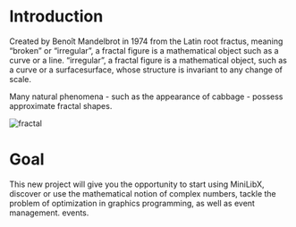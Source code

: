  # Introduction

Created by Benoît Mandelbrot in 1974 from the Latin root fractus, meaning “broken” or “irregular”, a fractal figure is a mathematical object such as a curve or a line. “irregular”, a fractal figure is a mathematical object, such as a curve or a surfacesurface, whose structure is invariant to any change of scale.

Many natural phenomena - such as the appearance of cabbage - possess
approximate fractal shapes.

![fractal](https://news.uoregon.edu/sites/default/files/styles/landscape_xl/public/field/image/nature_fractals_shutterstock.jpg?itok=746XE42l)

# Goal

This new project will give you the opportunity to start using MiniLibX,
discover or use the mathematical notion of complex numbers, tackle the problem of
optimization in graphics programming, as well as event management.
events.
